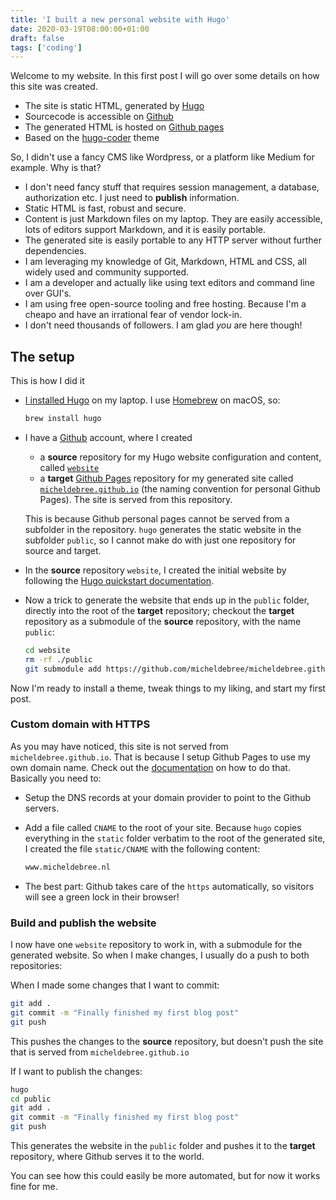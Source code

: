 ```yaml
---
title: 'I built a new personal website with Hugo'
date: 2020-03-19T08:00:00+01:00
draft: false
tags: ['coding']
---
```


Welcome to my website. In this first post I will go over some details on how
this site was created.

- The site is static HTML, generated by [Hugo](https://gohugo.io)
- Sourcecode is accessible on [Github](https://github.com/micheldebree/website)
- The generated HTML is hosted on [Github pages](https://pages.github.com)
- Based on the [hugo-coder](https://themes.gohugo.io/hugo-coder) theme

So, I didn't use a fancy CMS like Wordpress, or a platform like Medium for
example. Why is that?

- I don't need fancy stuff that requires session management, a database,
  authorization etc. I just need to **publish** information.
- Static HTML is fast, robust and secure.
- Content is just Markdown files on my laptop. They are easily accessible, lots
  of editors support Markdown, and it is easily portable.
- The generated site is easily portable to any HTTP server without further
  dependencies.
- I am leveraging my knowledge of Git, Markdown, HTML and CSS, all widely used
  and community supported.
- I am a developer and actually like using text editors and command line over
  GUI's.
- I am using free open-source tooling and free hosting. Because I'm a cheapo and
  have an irrational fear of vendor lock-in.
- I don't need thousands of followers. I am glad _you_ are here though!

## The setup

This is how I did it

- [I installed Hugo](https://gohugo.io/getting-started/installing) on my laptop.
  I use [Homebrew](https://brew.sh) on macOS, so:

  ```bash
  brew install hugo
  ```

- I have a [Github](https://github.com) account, where I created

  - a **source** repository for my Hugo website configuration and content,
      called [`website`](https://github.com/micheldebree/website)
  - a **target** [Github Pages](https://pages.github.com/) repository for my
      generated site called
      [`micheldebree.github.io`](https://github.com/micheldebree/micheldebree.github.io)
      (the naming convention for personal Github Pages). The site is served from
      this repository.

  This is because Github personal pages cannot be served from a subfolder in the
  repository. `hugo` generates the static website in the subfolder `public`, so
  I cannot make do with just one repository for source and target.

- In the **source** repository `website`, I created the initial website by
  following the [Hugo quickstart
  documentation](https://gohugo.io/getting-started/quick-start/).

- Now a trick to generate the website that ends up in the `public` folder,
  directly into the root of the **target** repository; checkout the **target**
  repository as a submodule of the **source** repository, with the name
  `public`:

  ```bash
  cd website
  rm -rf ./public
  git submodule add https://github.com/micheldebree/micheldebree.github.io.git public
  ```

Now I'm ready to install a theme, tweak things to my liking, and start my first
post.

### Custom domain with HTTPS

As you may have noticed, this site is not served from `micheldebree.github.io`.
That is because I setup Github Pages to use my own domain name. Check out the
[documentation](https://help.github.com/en/github/working-with-github-pages/managing-a-custom-domain-for-your-github-pages-site)
on how to do that. Basically you need to:

- Setup the DNS records at your domain provider to point to the Github servers.
- Add a file called `CNAME` to the root of your site. Because `hugo` copies
  everything in the `static` folder verbatim to the root of the generated site,
  I created the file `static/CNAME` with the following content:

  ```bash
  www.micheldebree.nl
  ```

- The best part: Github takes care of the `https` automatically, so visitors
  will see a green lock in their browser!

### Build and publish the website

I now have one `website` repository to work in, with a submodule for the
generated website. So when I make changes, I usually do a push to both
repositories:

When I made some changes that I want to commit:

```bash
git add .
git commit -m "Finally finished my first blog post"
git push
```

This pushes the changes to the **source** repository, but doesn't push the site
that is served from `micheldebree.github.io`

If I want to publish the changes:

```bash
hugo
cd public
git add .
git commit -m "Finally finished my first blog post"
git push
```

This generates the website in the `public` folder and pushes it to the
**target** repository, where Github serves it to the world.

You can see how this could easily be more automated, but for now it works fine
for me.
